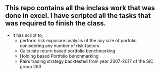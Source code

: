 ## This repo contains all the inclass work that was done in excel. I have scripted all the tasks that was required to finish the class.

* It has script to,
    * perform risk exposure analysis of the any size of porfolio conisdering any number of risk factors
    * Calculate return based portfolio benchmarking
    * Holding based Portfolio benchmarking
    * Pairs trading strategy backtested from year 2007-2017 of the SIC group 283
    
